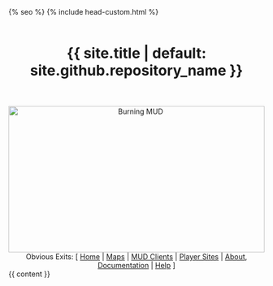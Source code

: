 <!doctype html>
<html lang="{{ site.lang | default: "en-US" }}">
  <head>
    <meta charset="utf-8">
    <meta http-equiv="X-UA-Compatible" content="IE=edge">
    <style>
      body {
        overflow-y: auto;
      }
      img {
        max-width: 1000px;
        max-height: 288px;
        width: 100%;
        height: 100%;
      }
    </style>
{% seo %}
    <link rel="stylesheet" href="{{ '/assets/css/style.css?v=' | append: site.github.build_revision | relative_url }}">
    <script src="https://code.jquery.com/jquery-1.12.4.min.js" integrity="sha256-ZosEbRLbNQzLpnKIkEdrPv7lOy9C27hHQ+Xp8a4MxAQ=" crossorigin="anonymous"></script>
    <script src="{{ '/assets/js/respond.js' | relative_url }}"></script>
    <!--[if lt IE 9]>
      <script src="//html5shiv.googlecode.com/svn/trunk/html5.js"></script>
    <![endif]-->
    <!--[if lt IE 8]>
    <link rel="stylesheet" href="{{ '/assets/css/ie.css' | relative_url }}">
    <![endif]-->
    <meta name="viewport" content="width=device-width, initial-scale=1, user-scalable=no">
    {% include head-custom.html %}
  </head>
  <body>
      <div id="header">
        <div style="text-align: center;">
        <br />
        <h1>{{ site.title | default: site.github.repository_name }}</h1>
        <br />
        <br />
        <center><img src="{{ site.baseurl }} {% link /images/burning.jpg %} " alt="Burning MUD"></center>
        Obvious Exits: [ <a href="/">Home</a> | <a href="/maps">Maps</a> | <a href="/mud_clients">MUD Clients</a> | <a href="/player_sites">Player Sites</a> | <a href="/about">About</a>, <a href="/documentation">Documentation</a> | <a href="/help">Help</a> ]
      </div><!-- end header -->
    <div class="wrapper">
      <section>
          {{ content }}
      </section>
    </div>
  </body>
</html>
